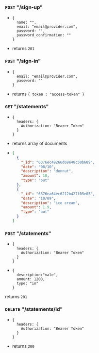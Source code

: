 ### `POST` "/sign-up"

- ```JSX
  {
    name: "",
    email: "email@provider.com",
    password: "",
    password_confirmation: ""
  }
  ```

- returns `201`

### `POST` "/sign-in"

- ```JSX
  {
    email: "email@provider.com",
    password: ""
  }
  ```

- returns `{ token : "access-token" }`

### `GET` "/statements"

- ```JSX
  {
    headers: {
      Authorization: "Bearer Token"
    }
  }
  ```

- returns array of documents

- ```json
  [
    {
      "_id": "6376ec49266d69e48c50b689",
      "date": "08/10",
      "description": "donnut",
      "amount": 10,
      "type": "out"
    },
    {
      "_id": "6376ea64ec6212b427f05e05",
      "date": "10/09",
      "description": "ice cream",
      "amount": 1.9,
      "type": "out"
    }
  ]
  ```

### `POST` "/statements"

- ```JSX
  {
    headers: {
      Authorization: "Bearer Token"
    }
  }
  ```

- ```JSX
  {
    description:"vale",
    amount: 1200,
    type: "in"
  }
  ```

returns `201`

### `DELETE` "/statements/id"

- ```JSX
  {
    headers: {
      Authorization: "Bearer Token"
    }
  }
  ```

- returns `200`
